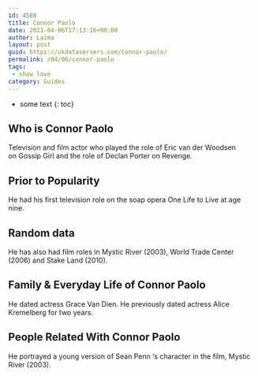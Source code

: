 ```yaml
---
id: 4588
title: Connor Paolo
date: 2021-04-06T17:13:16+00:00
author: Laima
layout: post
guid: https://ukdataservers.com/connor-paolo/
permalink: /04/06/connor-paolo
tags:
 - show love
category: Guides
---
```


* some text
{: toc}


## Who is Connor Paolo
                  
                  
                  
Television and film actor who played the role of Eric van der Woodsen on Gossip Girl and the role of Declan Porter on Revenge.
                  
              
            
              
            
                
                
                
## Prior to Popularity
                  
                  
                  
He had his first television role on the soap opera One Life to Live at age nine.
                  
              
            
              
            
                
                
                
## Random data
                  
                  
                  
He has also had film roles in Mystic River (2003), World Trade Center (2006) and Stake Land (2010).
                  
              
            
              
            
                
                
                
## Family & Everyday Life of Connor Paolo
                  
                  
                  
He dated actress Grace Van Dien. He previously dated actress Alice Kremelberg for two years.
                  
              
            
              
            
                
                
                
## People Related With Connor Paolo
                  
                  
                  
He portrayed a young version of Sean Penn &#8216;s character in the film, Mystic River (2003).
                  
              
            
              
            
                
              
            
              
              
            
            
              
            
          
          
          